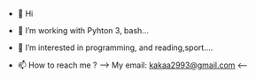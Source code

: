 - 👋 Hi
- 🌱 I’m working with Pyhton 3, bash...
- 👀 I’m interested in programming, and reading,sport....

- 📫 How to reach me ? 
-->  My email: kakaa2993@gmail.com  <--
